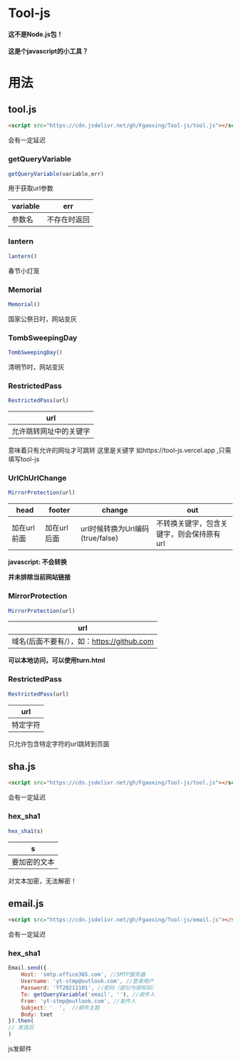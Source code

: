 # Tool-js

#### 这不是Node.js包！

**这是个javascript的小工具？**

# 用法

## tool.js

```HTML
<script src="https://cdn.jsdelivr.net/gh/Fgaoxing/Tool-js/tool.js"></script>
```

会有一定延迟

### getQueryVariable

```JavaScript
getQueryVariable(variable,err)
```
用于获取url参数

| variable | err |
| --- | --- |
| 参数名 | 不存在时返回 |

### lantern

```JavaScript
lantern()
```
春节小灯笼

### Memorial

```JavaScript
Memorial()
```
国家公祭日时，网站变灰

### TombSweepingDay

```JavaScript
TombSweepingDay()
```
清明节时，网站变灰

### RestrictedPass

```JavaScript
RestrictedPass(url)
```
| url |
| --- |
| 允许跳转网址中的关键字 |
意味着只有允许的网址才可跳转
这里是关键字
如https://tool-js.vercel.app ,只需填写tool-js

### UrlChUrlChange

```JavaScript
MirrorProtection(url) 
```
| head | footer | change | out |
| --- | --- | --- | --- |
| 加在url前面 | 加在url后面 | url时候转换为Url编码(true/false) | 不转换关键字，包含关键字，则会保持原有url |

**javascript: 不会转换**

**并未排除当前网站链接**

### MirrorProtection

```JavaScript
MirrorProtection(url) 
```
| url |
| --- |
| 域名(后面不要有/），如：https://github.com |
**可以本地访问，可以使用turn.html**

### RestrictedPass

```JavaScript
RestrictedPass(url)
```
| url |
| --- |
| 特定字符 |

只允许包含特定字符的url跳转到页面
## sha.js

```HTML
<script src="https://cdn.jsdelivr.net/gh/Fgaoxing/Tool-js/tool.js"></script>
```

会有一定延迟
### hex_sha1

```JavaScript
hex_sha1(s)
```
| s |
| --- |
| 要加密的文本 |

对文本加密，无法解密！
## email.js

```HTML
<script src="https://cdn.jsdelivr.net/gh/Fgaoxing/Tool-js/email.js"></script>
```

会有一定延迟

### hex_sha1

```JavaScript
Email.send({
	Host: 'smtp.office365.com', //SMTP服务器
	Username: 'yt-stmp@outlook.com', //登录用户
	Password: 'YT20211101', //密码（部分为授权码）
	To: getQueryVariable('email', ''), //收件人
	From: 'yt-stmp@outlook.com', //发件人
	Subject: '  ',  //邮件主题
	Body: txet
}).then(
// 发送后
)
```

js发邮件
